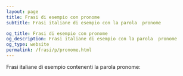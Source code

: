 ```yaml
---
layout: page
title: Frasi di esempio con pronome 
subtitle: Frasi italiane di esempio con la parola  pronome

og_title: Frasi di esempio con pronome 
og_description: Frasi italiane di esempio con la parola  pronome
og_type: website
permalink: /frasi/p/pronome.html
---
```


Frasi italiane di esempio contenenti la parola pronome:


